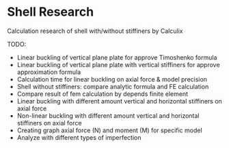 # Shell Research

Calculation research of shell with/without stiffiners by Calculix


TODO:

  * Linear buckling of vertical plane plate for approve Timoshenko formula
  * Linear buckling of vertical plane plate with vertical stiffiners for approve approximation formula
  * Calculation time for linear buckling on axial force & model precision
  * Shell without stiffiners: compare analytic formula and FE calculation
  * Compare result of fem calculation by depends finite element
  * Linear buckling with different amount vertical and horizontal stiffiners on axial force
  * Non-linear buckling with different amount vertical and horizontal stiffiners on axial force
  * Creating graph axial force (N) and moment (M) for specific model
  * Analyze with different types of imperfection
